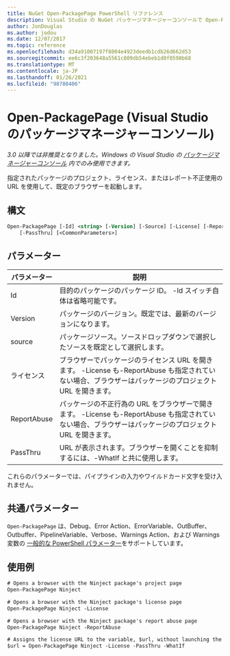 ```yaml
---
title: NuGet Open-PackagePage PowerShell リファレンス
description: Visual Studio の NuGet パッケージマネージャーコンソールで Open-PackagePage PowerShell コマンドのリファレンスです。
author: JonDouglas
ms.author: jodou
ms.date: 12/07/2017
ms.topic: reference
ms.openlocfilehash: d34a91007197f8004e4923deedb1cdb26d662d53
ms.sourcegitcommit: ee6c3f203648a5561c809db54ebeb1d0f0598b68
ms.translationtype: MT
ms.contentlocale: ja-JP
ms.lasthandoff: 01/26/2021
ms.locfileid: "98780406"
---
```

# <a name="open-packagepage-package-manager-console-in-visual-studio"></a>Open-PackagePage (Visual Studio のパッケージマネージャーコンソール)

*3.0 以降では非推奨となりました。Windows の Visual Studio の [パッケージマネージャーコンソール](../../consume-packages/install-use-packages-powershell.md) 内でのみ使用できます。*

指定されたパッケージのプロジェクト、ライセンス、またはレポート不正使用の URL を使用して、既定のブラウザーを起動します。

## <a name="syntax"></a>構文

```ps
Open-PackagePage [-Id] <string> [-Version] [-Source] [-License] [-ReportAbuse]
    [-PassThru] [<CommonParameters>]
```

## <a name="parameters"></a>パラメーター

| パラメーター | 説明 |
| --- | --- |
| Id | 目的のパッケージのパッケージ ID。 -Id スイッチ自体は省略可能です。 |
| Version | パッケージのバージョン。既定では、最新のバージョンになります。 |
| source | パッケージソース。ソースドロップダウンで選択したソースを既定として選択します。 |
| ライセンス | ブラウザーでパッケージのライセンス URL を開きます。 -License も-ReportAbuse も指定されていない場合、ブラウザーはパッケージのプロジェクト URL を開きます。 |
| ReportAbuse | パッケージの不正行為の URL をブラウザーで開きます。 -License も-ReportAbuse も指定されていない場合、ブラウザーはパッケージのプロジェクト URL を開きます。 |
| PassThru | URL が表示されます。ブラウザーを開くことを抑制するには、-WhatIf と共に使用します。 |

これらのパラメーターでは、パイプラインの入力やワイルドカード文字を受け入れません。

## <a name="common-parameters"></a>共通パラメーター

`Open-PackagePage` は、Debug、Error Action、ErrorVariable、OutBuffer、Outbuffer、PipelineVariable、Verbose、Warnings Action、および Warnings 変数の [一般的な PowerShell パラメーター](/powershell/module/microsoft.powershell.core/about/about_commonparameters)をサポートしています。

## <a name="examples"></a>使用例

```ps
# Opens a browser with the Ninject package's project page
Open-PackagePage Ninject

# Opens a browser with the Ninject package's license page
Open-PackagePage Ninject -License

# Opens a browser with the Ninject package's report abuse page  
Open-PackagePage Ninject -ReportAbuse

# Assigns the license URL to the variable, $url, without launching the browser
$url = Open-PackagePage Ninject -License -PassThru -WhatIf
```